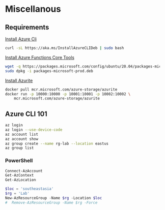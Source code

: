 # Miscellanous

## Requirements

[Install Azure Cli](https://docs.microsoft.com/en-us/cli/azure/install-azure-cli)
```bash
curl -sL https://aka.ms/InstallAzureCLIDeb | sudo bash
```

[Install Azure Functions Core Tools](https://github.com/Azure/azure-functions-core-tools)
```bash
wget -q https://packages.microsoft.com/config/ubuntu/20.04/packages-microsoft-prod.deb
sudo dpkg -i packages-microsoft-prod.deb
```

[Install Azurite](https://docs.microsoft.com/en-us/azure/storage/common/storage-use-azurite?tabs=docker-hub)
```bash
docker pull mcr.microsoft.com/azure-storage/azurite
docker run -p 10000:10000 -p 10001:10001 -p 10002:10002 \
    mcr.microsoft.com/azure-storage/azurite
```

## Azure CLI 101

```bash
az login
az login --use-device-code
az account list
az account show
az group create --name rg-lab --location eastus
az group list
```

### PowerShell

```powershell
Connect-AzAccount
Get-AzContext
Get-AzLocation
```

```powershell
$loc = 'southeastasia'
$rg = 'Lab'
New-AzResourceGroup -Name $rg -Location $loc
#  Remove-AzResourceGroup -Name $rg -Force
```